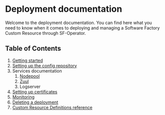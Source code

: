 # Deployment documentation

Welcome to the deployment documentation. You can find here what you need to know when it comes to deploying
and managing a Software Factory Custom Resource through SF-Operator.

## Table of Contents

1. [Getting started](./getting_started.md)
1. [Setting up the config repository](./config_repository.md)
1. Services documentation
    1. [Nodepool](./nodepool.md)
    1. [Zuul](./zuul.md)
    1. Logserver
1. [Setting up certificates](./certificates.md)
1. [Monitoring](./monitoring.md)
1. [Deleting a deployment](./delete.md)
1. [Custom Resource Definitions reference](./crds.md)
